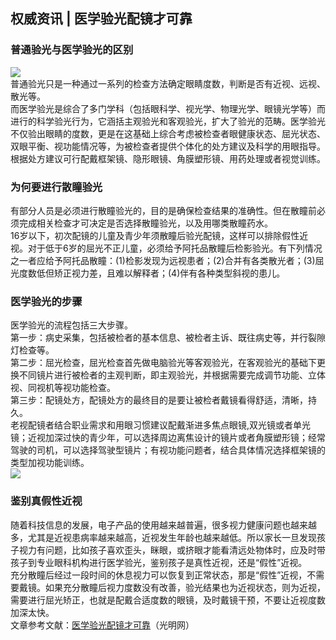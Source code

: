 ## 权威资讯 | 医学验光配镜才可靠  
### 普通验光与医学验光的区别  
![](http://cdncms.v-keep.cn/wp-content/uploads/2020/05/u29924127311164385786fm15gp0.jpg)  
普通验光只是一种通过一系列的检查方法确定眼睛度数，判断是否有近视、远视、散光等。  
而医学验光是综合了多门学科（包括眼科学、视光学、物理光学、眼镜光学等）而进行的科学验光行为，它涵括主观验光和客观验光，扩大了验光的范畴。医学验光不仅验出眼睛的度数，更是在这基础上综合考虑被检查者眼健康状态、屈光状态、双眼平衡、视功能情况等，为被检查者提供个体化的处方建议及科学的用眼指导。根据处方建议可行配戴框架镜、隐形眼镜、角膜塑形镜、用药处理或者视觉训练。  
### 为何要进行散瞳验光  
有部分人员是必须进行散瞳验光的，目的是确保检查结果的准确性。但在散瞳前必须完成相关检查才可决定是否选择散瞳验光，以及用哪类散瞳药水。  
16岁以下，初次配镜的儿童及青少年须散瞳后验光配镜，这样可以排除假性近视。对于低于6岁的屈光不正儿童，必须给予阿托品散瞳后检影验光。有下列情况之一者应给予阿托品散瞳：(1)检影发现为远视患者；(2)合并有各类散光者；(3)屈光度数低但矫正视力差，且难以解释者；(4)伴有各种类型斜视的患儿。  
### 医学验光的步骤  
医学验光的流程包括三大步骤。  
第一步：病史采集，包括被检者的基本信息、被检者主诉、既往病史等，并行裂隙灯检查等。  
第二步：屈光检查，屈光检查首先做电脑验光等客观验光，在客观验光的基础下更换不同镜片进行被检者的主观判断，即主观验光，并根据需要完成调节功能、立体视、同视机等视功能检查。  
第三步：配镜处方，配镜处方的最终目的是要让被检者戴镜看得舒适，清晰，持久。  
老视配镜者结合职业需求和用眼习惯建议配戴渐进多焦点眼镜,双光镜或者单光镜；近视加深过快的青少年，可以选择周边离焦设计的镜片或者角膜塑形镜；经常驾驶的司机，可以选择驾驶型镜片；有视功能问题者，结合具体情况选择框架镜的类型加视功能训练。  
![](http://cdncms.v-keep.cn/wp-content/uploads/2020/05/u2748196432631157173fm26gp0.jpg)  
### 鉴别真假性近视  
随着科技信息的发展，电子产品的使用越来越普遍，很多视力健康问题也越来越多，尤其是近视患病率越来越高，近视发生年龄也越来越低。所以家长一旦发现孩子视力有问题，比如孩子喜欢歪头，眯眼，或挤眼才能看清远处物体时，应及时带孩子到专业眼科机构进行医学验光，鉴别孩子是真性近视，还是“假性”近视。  
充分散瞳后经过一段时间的休息视力可以恢复到正常状态，那是“假性”近视，不需要戴镜。如果充分散瞳后视力度数没有改善，验光结果也为近视状态，则为近视，需要进行屈光矫正，也就是配戴合适度数的眼镜，及时戴镜干预，不要让近视度数加深太快。  
文章参考文献：<a href="https://m.gmw.cn/toutiao/2020-05/08/content_33809146.htm?tt_group_id=6824275936393822734">医学验光配镜才可靠</a>（光明网）  
